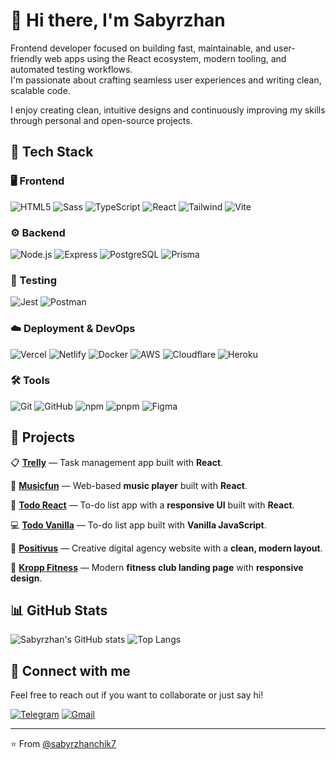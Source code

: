 # 👋 Hi there, I'm Sabyrzhan

Frontend developer focused on building fast, maintainable, and user-friendly web apps using the React ecosystem, modern tooling, and automated testing workflows.  
I'm passionate about crafting seamless user experiences and writing clean, scalable code.

I enjoy creating clean, intuitive designs and continuously improving my skills through personal and open-source projects.

## 🧠 Tech Stack

### 🖥️ Frontend  
![HTML5](https://skillicons.dev/icons?i=html)
![Sass](https://skillicons.dev/icons?i=sass)
![TypeScript](https://skillicons.dev/icons?i=ts)
![React](https://skillicons.dev/icons?i=react)
![Tailwind](https://skillicons.dev/icons?i=tailwind)
![Vite](https://skillicons.dev/icons?i=vite)

### ⚙️ Backend  
![Node.js](https://skillicons.dev/icons?i=nodejs)
![Express](https://skillicons.dev/icons?i=express)
![PostgreSQL](https://skillicons.dev/icons?i=postgres)
![Prisma](https://skillicons.dev/icons?i=prisma)

### 🧪 Testing  
![Jest](https://skillicons.dev/icons?i=jest)
![Postman](https://skillicons.dev/icons?i=postman)

### ☁️ Deployment & DevOps  
![Vercel](https://skillicons.dev/icons?i=vercel)
![Netlify](https://skillicons.dev/icons?i=netlify)
![Docker](https://skillicons.dev/icons?i=docker)
![AWS](https://skillicons.dev/icons?i=aws)
![Cloudflare](https://skillicons.dev/icons?i=cloudflare)
![Heroku](https://skillicons.dev/icons?i=heroku)

### 🛠️ Tools  
![Git](https://skillicons.dev/icons?i=git)
![GitHub](https://skillicons.dev/icons?i=github)
![npm](https://skillicons.dev/icons?i=npm)
![pnpm](https://skillicons.dev/icons?i=pnpm)
![Figma](https://skillicons.dev/icons?i=figma)

## 🚀 Projects

📋 **[Trelly](https://github.com/sabyrzhanchik7/trelly)** — Task management app built with **React**.  

🎵 **[Musicfun](https://github.com/sabyrzhanchik7/musicfun)** — Web-based **music player** built with **React**.  

📝 **[Todo React](https://github.com/sabyrzhanchik7/todo-react)** — To-do list app with a **responsive UI** built with **React**.  

💻 **[Todo Vanilla](https://github.com/sabyrzhanchik7/todo-vanilla)** — To-do list app built with **Vanilla JavaScript**.  

🎨 **[Positivus](https://github.com/sabyrzhanchik7/positivus)** — Creative digital agency website with a **clean, modern layout**.  

💪 **[Kropp Fitness](https://github.com/sabyrzhanchik7/kropp-fitness)** — Modern **fitness club landing page** with **responsive design**.  

## 📊 GitHub Stats

![Sabyrzhan's GitHub stats](https://github-readme-stats.vercel.app/api?username=sabyrzhanchik7&show_icons=true&theme=radical&hide_border=true)
![Top Langs](https://github-readme-stats.vercel.app/api/top-langs/?username=sabyrzhanchik7&layout=compact&theme=radical&hide_border=true)

## 💬 Connect with me
Feel free to reach out if you want to collaborate or just say hi!

[![Telegram](https://img.shields.io/badge/Telegram-2CA5E0?style=for-the-badge&logo=telegram&logoColor=white)](https://t.me/sabyrzhanchik7)
[![Gmail](https://img.shields.io/badge/Gmail-D14836?style=for-the-badge&logo=gmail&logoColor=white)](mailto:sabyrzhanchik7@gmail.com)

---

⭐️ From [@sabyrzhanchik7](https://github.com/sabyrzhanchik7)
